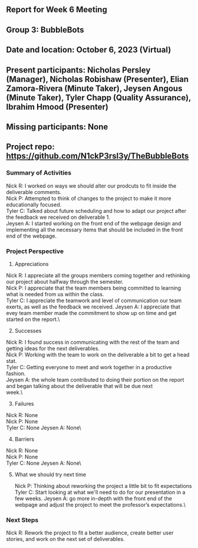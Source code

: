 ## Report for Week 6 Meeting
## Group 3: BubbleBots
## Date and location: October 6, 2023 (Virtual)
## Present participants: Nicholas Persley (Manager), Nicholas Robishaw (Presenter), Elian Zamora-Rivera (Minute Taker), Jeysen Angous (Minute Taker), Tyler Chapp (Quality Assurance), Ibrahim Hmood (Presenter)
## Missing participants: None
## Project repo: https://github.com/N1ckP3rsl3y/TheBubbleBots

### Summary of Activities

Nick R: I worked on ways we should alter our prodcuts to fit inside the deliverable comments.\
Nick P: Attempted to think of changes to the project to make it more educationally focused.\
Tyler C: Talked about future scheduling and how to adapt our project after the feedback we received on deliverable 1.\
Jeysen A: I started working on the front end of the webpage design and implementing all the necessary items that should be included in the front end of the webpage.


### Project Perspective
1. Appreciations

  Nick R: I appreciate all the groups members coming together and rethinking our project about halfway through the semester.\
  Nick P: I appreciate that the team members being committed to learning what is needed from us within the class.\
  Tyler C: I appreciate the teamwork and level of communication our team exerts, as well as the feedback we received.
  Jeysen A: I appreciate that evey team member made the commitment to show up on time and get started on the report.\


2. Successes

  Nick R: I found success in communicating with the rest of the team and getting ideas for the next deliverables.\
  Nick P: Working with the team to work on the deliverable a bit to get a head stat.\
  Tyler C: Getting everyone to meet and work together in a productive fashion.\
  Jeysen A: the whole team contributed to doing their portion on the report and began talking about the deliverable that will be due next   
  week.\

3. Failures

  Nick R: None\
  Nick P: None\
  Tyler C: None
  Jeysen A: None\

4. Barriers

  Nick R: None\
  Nick P: None\
  Tyler C: None
  Jeysen A: None\

5. What we should try next time
   
   Nick P: Thinking about reworking the project a little bit to fit expectations\
   Tyler C: Start looking at what we'll need to do for our presentation in a few weeks.
   Jeysen A: go more in-depth with the front end of the webpage and adjust the project to meet the professor’s expectations.\


### Next Steps

  Nick R: Rework the project to fit a better audience, create better user stories, and work on the next set of deliverables.
